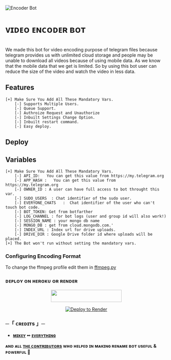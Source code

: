 ![Encoder Bot](https://graph.org/file/49ab250d34f17b14ae559.jpg)

# ᴠɪᴅᴇᴏ ᴇɴᴄᴏᴅᴇʀ ʙᴏᴛ

</br>We made this bot for video encoding purpose of telegram files because telegram provides us with unlimited cloud storage and people may be unable to download all videos because of using mobile data. As we know that the mobile data that we get is limited. So by using this bot user can reduce the size of the video and watch the video in less data.

## Features 

```
[+] Make Sure You Add All These Mandatory Vars. 
    [-] Supports Multiple Users. 
    [-] Queue Support.
    [-] Authroize Request and Unauthorize
    [-] Inbuilt Settings Change Option.
    [-] Inbuilt restart command.
    [-] Easy deploy.
```

## Deploy

## Variables 
```
[+] Make Sure You Add All These Mandatory Vars. 
    [-] API_ID:   You can get this value from https://my.telegram.org
    [-] APP_HASH :   You can get this value from https://my.telegram.org
    [-] OWNER_ID : A user can have full access to bot throught this var.
    [-] SUDO_USERS  : Chat identifier of the sudo user.
    [-] EVERYONE_CHATS   :  Chat identifier of the user who can't touch bot code.
    [-] BOT_TOKEN: Get from botfarther
    [-] LOG_CHANNEL : for bot logs (user and group id will also work!)
    [-] SESSION_NAME : your mongo db name
    [-] MONGO_DB : get from cloud.mongodb.com.'
    [-] INDEX_URL : Index url for drive uploads.
    [-] DRIVE_DIR : Google Drive folder id where uploads will be placed.
[+] The Bot won't run without setting the mandatory vars.
```

### Configuring Encoding Format
To change the ffmpeg profile edit them in [ffmpeg.py](/VideoEncoder/utils/ffmpeg.py)

### ᴅᴇᴩʟᴏʏ ᴏɴ ʜᴇʀᴏᴋᴜ ᴏʀ ʀᴇɴᴅᴇʀ

<p align="center"><a href="https://heroku.com/deploy?template=https://github.com/erotixe/Video-Encoder-BOT"> <img src="https://img.shields.io/badge/Deploy%20To%20Heroku-black?style=for-the-badge&logo=heroku" width="220" height="38.45"/></a></p>
</h3>
<p align="center"><a href="https://render.com/deploy?repo=https://github.com/erotixe/Video-Encoder-BOT/tree/beta">
<img src="https://render.com/images/deploy-to-render-button.svg" alt="Deploy to Render">
</a></p>
<h3 align="center">

<h3> ─「 ᴄʀᴇᴅɪᴛs 」─
</h3>

- <b>[ᴍɪᴋᴇʏ](https://github.com/erotixe)  ➻  [ᴇᴠᴇʀʏᴛʜɪɴɢ](https://t.me/veldxd) </b>
 
<b>ᴀɴᴅ ᴀʟʟ [ᴛʜᴇ ᴄᴏɴᴛʀɪʙᴜᴛᴏʀs](https://telegram.me/team_netflix) ᴡʜᴏ ʜᴇʟᴩᴇᴅ ɪɴ ᴍᴀᴋɪɴɢ ʀᴇɴᴀᴍᴇ ʙᴏᴛ ᴜsᴇꜰᴜʟ & ᴩᴏᴡᴇʀꜰᴜʟ 🖤 </b>

